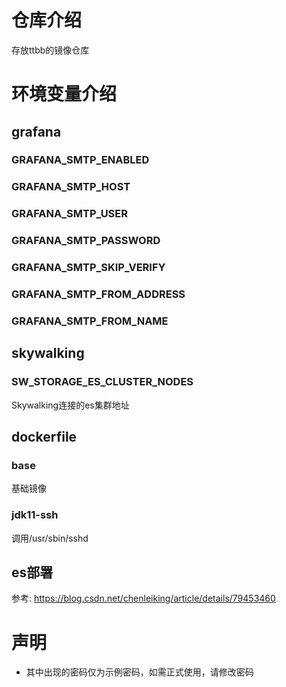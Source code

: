 # 仓库介绍
存放ttbb的镜像仓库

# 环境变量介绍

## grafana
### GRAFANA_SMTP_ENABLED
### GRAFANA_SMTP_HOST
### GRAFANA_SMTP_USER
### GRAFANA_SMTP_PASSWORD
### GRAFANA_SMTP_SKIP_VERIFY
### GRAFANA_SMTP_FROM_ADDRESS
### GRAFANA_SMTP_FROM_NAME

## skywalking
### SW_STORAGE_ES_CLUSTER_NODES
Skywalking连接的es集群地址


## dockerfile

### base
基础镜像

### jdk11-ssh
调用/usr/sbin/sshd

## es部署
参考: https://blog.csdn.net/chenleiking/article/details/79453460

# 声明
- 其中出现的密码仅为示例密码，如需正式使用，请修改密码